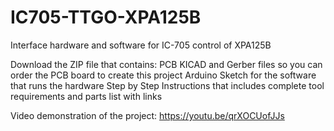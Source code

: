 # IC705-TTGO-XPA125B
Interface hardware and software for IC-705 control of XPA125B

Download the ZIP file that contains:
  PCB KICAD and Gerber files so you can order the PCB board to create this project
  Arduino Sketch for the software that runs the hardware
  Step by Step Instructions that includes complete tool requirements and parts list with links

Video demonstration of the project: https://youtu.be/qrXOCUofJJs

